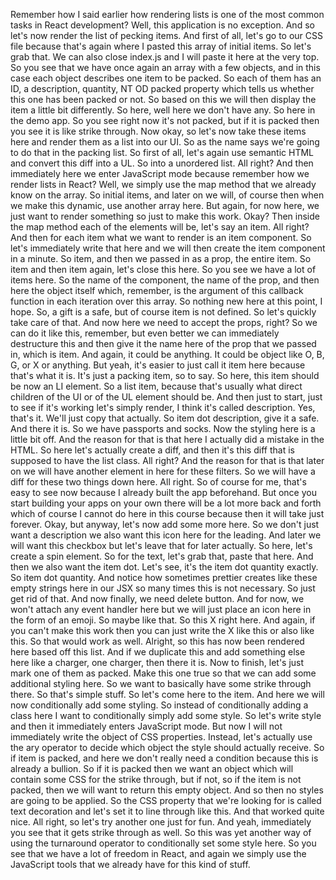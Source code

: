 Remember how I said earlier how rendering lists is one
of the most common tasks in React development?
Well, this application is no exception.
And so let's now render the list of pecking items.
And first of all, let's go to our CSS file
because that's again where I pasted
this array of initial items.
So let's grab that.
We can also close index.js
and I will paste it here at the very top.
So you see that we have once again
an array with a few objects, and in this case
each object describes one item to be packed.
So each of them has an ID, a description, quantity,
NT OD packed property
which tells us whether this one has been packed or not.
So based on this
we will then display the item a little bit differently.
So here, well here we don't have any.
So here in the demo app.
So you see right now it's not packed, but if it is packed
then you see it is like strike through.
Now okay, so let's now take these items here and
render them as a list into our UI.
So as the name says
we're going to do that in the packing list.
So first of all, let's again use semantic HTML
and convert this diff into a UL.
So into a unordered list.
All right?
And then immediately here we enter JavaScript mode
because remember how we render lists in React?
Well, we simply use the map method that we already know
on the array.
So initial items, and later on we will, of course
then when we make this dynamic, use another array here.
But again, for now here, we just want to render something
so just to make this work.
Okay?
Then inside the map method
each of the elements will be, let's say an item.
All right? And then for each item
what we want to render is an item component.
So let's immediately write that here
and we will then create the item component in a minute.
So item, and then we passed in as a prop, the entire item.
So item and then item again, let's close this here.
So you see we have a lot of items here.
So the name of the component, the name of the prop,
and then here the object itself
which, remember, is the argument
of this callback function in each iteration over this array.
So nothing new here at this point, I hope.
So, a gift is a safe, but of course item is not defined.
So let's quickly take care of that.
And now here we need to accept the props, right?
So we can do it like this, remember, but even better
we can immediately destructure this
and then give it the name here
of the prop that we passed in, which is item.
And again, it could be anything.
It could be object like O, B, G, or X or anything.
But yeah, it's easier to just call it item here
because that's what it is.
It's just a packing item, so to say.
So here, this item should be now an LI element.
So a list item, because that's usually what direct children
of the UI or of the UL element should be.
And then just to start, just to see if it's working
let's simply render, I think it's called description.
Yes, that's it.
We'll just copy that actually.
So item dot description, give it a safe.
And there it is.
So we have passports and socks.
Now the styling here is a little bit off.
And the reason for that is
that here I actually did a mistake in the HTML.
So here let's actually create a diff, and then
it's this diff that is supposed to have the list class.
All right?
And the reason for that is that later on
we will have another element in here for these filters.
So we will have a diff for these two things down here.
All right.
So of course for me, that's easy to see now
because I already built the app beforehand.
But once you start building your apps on your own
there will be a lot more back and forth
which of course I cannot do here in this course
because then it will take just forever.
Okay, but anyway, let's now add some more here.
So we don't just want a description
we also want this icon here for the leading.
And later we will want this checkbox
but let's leave that for later actually.
So here, let's create a spin element.
So for the text, let's grab that, paste that here.
And then we also want the item dot.
Let's see, it's the item dot quantity exactly.
So item dot quantity.
And notice how sometimes prettier creates like
these empty strings here in our JSX
so many times this is not necessary.
So just get rid of that.
And now finally, we need delete button.
And for now, we won't attach any event handler here
but we will just place an icon here in the form of an emoji.
So maybe like that.
So this X right here.
And again, if you can't make this work
then you can just write the X like this or also like this.
So that would work as well.
Alright, so this has now been rendered here based
off this list.
And if we duplicate this and add something else here
like a charger, one charger, then there it is.
Now to finish, let's just mark one of them as packed.
Make this one true
so that we can add some additional styling here.
So we want to basically have some strike through there.
So that's simple stuff.
So let's come here to the item.
And here we will now conditionally add some styling.
So instead of conditionally adding a class here
I want to conditionally simply add some style.
So let's write style
and then it immediately enters JavaScript mode.
But now I will not immediately write the object
of CSS properties.
Instead, let's actually use the ary operator to
decide which object the style should actually receive.
So if item is packed, and here we don't really
need a condition because this is already a bullion.
So if it is packed
then we want an object which will contain some CSS
for the strike through, but if not,
so if the item is not packed,
then we will want to return this empty object.
And so then no styles are going to be applied.
So the CSS property that we're looking for
is called text decoration
and let's set it to line through like this.
And that worked quite nice.
All right, so let's try another one just for fun.
And yeah, immediately you see
that it gets strike through as well.
So this was yet another way
of using the turnaround operator to conditionally
set some style here.
So you see that we have a lot of freedom in React,
and again we simply use the JavaScript tools
that we already have for this kind of stuff.